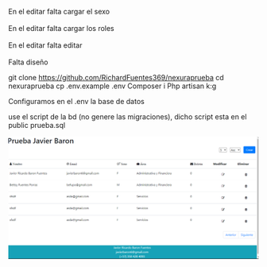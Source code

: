 En el editar falta cargar el sexo <br/>   
En el editar falta cargar los roles <br/>   
En el editar falta editar <br/>   
Falta diseño <br/>   


git clone https://github.com/RichardFuentes369/nexuraprueba
cd nexuraprueba
cp .env.example .env
Composer i
Php artisan k:g

Configuramos en el .env la base de datos

use el script de la bd (no genere las migraciones), dicho script esta en el public prueba.sql

![Image text](https://github.com/RichardFuentes369/nexuraprueba/blob/master/public/Captura%20de%20pantalla%202022-06-19%20031321.png)

